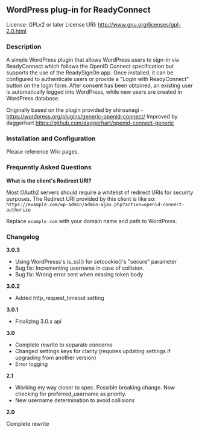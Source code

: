 ## WordPress plug-in for ReadyConnect

License: GPLv2 or later
License URI: http://www.gnu.org/licenses/gpl-2.0.html

### Description

A simple WordPress plugin that allows WordPress users to sign-in via ReadyConnect which follows the OpenID Connect specification but supports the use of the ReadySignOn app. Once installed, it can be configured to authenticate users or provide a "Login with ReadyConnect" button on the login form. After consent has been obtained, an existing user is automatically logged into WordPress, while new users are created in WordPress database.

Originally based on the plugin provided by shirounagi - https://wordpress.org/plugins/generic-openid-connect/
Improved by daggerhart https://github.com/daggerhart/openid-connect-generic

### Installation and Configuration 

Please reference Wiki pages.

### Frequently Asked Questions

**What is the client's Redirect URI?**

Most OAuth2 servers should require a whitelist of redirect URIs for security purposes. The Redirect URI provided
by this client is like so:  `https://example.com/wp-admin/admin-ajax.php?action=openid-connect-authorize`

Replace `example.com` with your domain name and path to WordPress.

### Changelog


**3.0.3**

* Using WordPresss's is_ssl() for setcookie()'s "secure" parameter
* Bug fix: Incrementing username in case of collision.
* Bug fix: Wrong error sent when missing token body

**3.0.2**

* Added http_request_timeout setting

**3.0.1**

* Finalizing 3.0.x api

**3.0**

* Complete rewrite to separate concerns
* Changed settings keys for clarity (requires updating settings if upgrading from another version)
* Error logging

**2.1**

* Working my way closer to spec. Possible breaking change.  Now checking for preferred_username as priority.
* New username determination to avoid collisions

**2.0**

Complete rewrite

